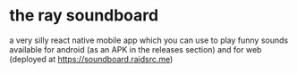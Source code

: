 # the ray soundboard

a very silly react native mobile app which you can use to play funny sounds
available for android (as an APK in the releases section) and for web (deployed at https://soundboard.raidsrc.me)
